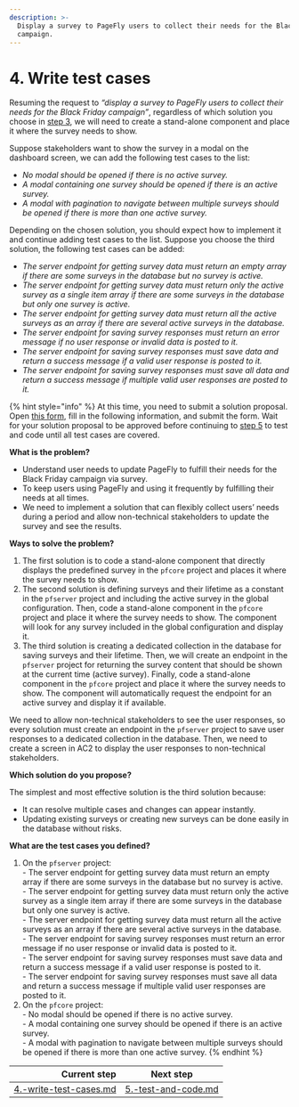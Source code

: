 ```yaml
---
description: >-
  Display a survey to PageFly users to collect their needs for the Black Friday
  campaign.
---
```


# 4. Write test cases

Resuming the request to _“display a survey to PageFly users to collect their needs for the Black Friday campaign”_, regardless of which solution you choose in [step 3](3.-choose-one-solution.md), we will need to create a stand-alone component and place it where the survey needs to show.

Suppose stakeholders want to show the survey in a modal on the dashboard screen, we can add the following test cases to the list:

* _No modal should be opened if there is no active survey._
* _A modal containing one survey should be opened if there is an active survey._
* _A modal with pagination to navigate between multiple surveys should be opened if there is more than one active survey._

Depending on the chosen solution, you should expect how to implement it and continue adding test cases to the list. Suppose you choose the third solution, the following test cases can be added:

* _The server endpoint for getting survey data must return an empty array if there are some surveys in the database but no survey is active._
* _The server endpoint for getting survey data must return only the active survey as a single item array if there are some surveys in the database but only one survey is active._
* _The server endpoint for getting survey data must return all the active surveys as an array if there are several active surveys in the database._
* _The server endpoint for saving survey responses must return an error message if no user response or invalid data is posted to it._
* _The server endpoint for saving survey responses must save data and return a success message if a valid user response is posted to it._
* _The server endpoint for saving survey responses must save all data and return a success message if multiple valid user responses are posted to it._

{% hint style="info" %}
At this time, you need to submit a solution proposal. Open [this form](https://docs.google.com/forms/d/e/1FAIpQLSc8IcTnfy\_6Y92hScpEwUMpfWXQengWYQtxPXiXPbmStBWilw/viewform), fill in the following information, and submit the form. Wait for your solution proposal to be approved before continuing to [step 5](5.-test-and-code.md) to test and code until all test cases are covered.

**What is the problem?**

* Understand user needs to update PageFly to fulfill their needs for the Black Friday campaign via survey.
* To keep users using PageFly and using it frequently by fulfilling their needs at all times.
* We need to implement a solution that can flexibly collect users’ needs during a period and allow non-technical stakeholders to update the survey and see the results.

**Ways to solve the problem?**

1. The first solution is to code a stand-alone component that directly displays the predefined survey in the `pfcore` project and places it where the survey needs to show.
2. The second solution is defining surveys and their lifetime as a constant in the `pfserver` project and including the active survey in the global configuration. Then, code a stand-alone component in the `pfcore` project and place it where the survey needs to show. The component will look for any survey included in the global configuration and display it.
3. The third solution is creating a dedicated collection in the database for saving surveys and their lifetime. Then, we will create an endpoint in the `pfserver` project for returning the survey content that should be shown at the current time (active survey). Finally, code a stand-alone component in the `pfcore` project and place it where the survey needs to show. The component will automatically request the endpoint for an active survey and display it if available.

We need to allow non-technical stakeholders to see the user responses, so every solution must create an endpoint in the `pfserver` project to save user responses to a dedicated collection in the database. Then, we need to create a screen in AC2 to display the user responses to non-technical stakeholders.

**Which solution do you propose?**

The simplest and most effective solution is the third solution because:

* It can resolve multiple cases and changes can appear instantly.
* Updating existing surveys or creating new surveys can be done easily in the database without risks.

**What are the test cases you defined?**

1. On the `pfserver` project:\
   \- The server endpoint for getting survey data must return an empty array if there are some surveys in the database but no survey is active.\
   \- The server endpoint for getting survey data must return only the active survey as a single item array if there are some surveys in the database but only one survey is active.\
   \- The server endpoint for getting survey data must return all the active surveys as an array if there are several active surveys in the database.\
   \- The server endpoint for saving survey responses must return an error message if no user response or invalid data is posted to it.\
   \- The server endpoint for saving survey responses must save data and return a success message if a valid user response is posted to it.\
   \- The server endpoint for saving survey responses must save all data and return a success message if multiple valid user responses are posted to it.
2. On the `pfcore` project:\
   \- No modal should be opened if there is no active survey.\
   \- A modal containing one survey should be opened if there is an active survey.\
   \- A modal with pagination to navigate between multiple surveys should be opened if there is more than one active survey.
{% endhint %}

|                                                            Current step | Next step                                                         |
| ----------------------------------------------------------------------: | ----------------------------------------------------------------- |
| [4.-write-test-cases.md](../processes/4.-write-test-cases.md "mention") | [5.-test-and-code.md](../processes/5.-test-and-code.md "mention") |
